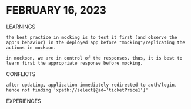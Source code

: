 # FEBRUARY 16, 2023

LEARNINGS

    the best practice in mocking is to test it first (and observe the app's behavior) in the deployed app before "mocking"/replicating the actions in mockoon.

    in mockoon, we are in control of the responses. thus, it is best to learn first the appropriate response before mocking.

CONFLICTS

    after updating, application immediately redirected to auth/login, hence not finding 'xpath://select[@id='ticketPrice1']' 

EXPERIENCES

    